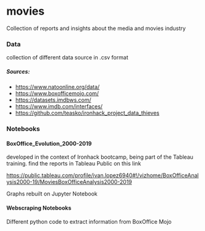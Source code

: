 # movies
Collection of reports and insights about the media and movies industry

### Data
collection of different data source in .csv format

##### Sources:
- https://www.natoonline.org/data/ 
- https://www.boxofficemojo.com/ 
- https://datasets.imdbws.com/ 
- https://www.imdb.com/interfaces/
- https://github.com/teasko/ironhack_project_data_thieves

### Notebooks

#### BoxOffice_Evolution_2000-2019
developed in the context of Ironhack bootcamp, being part of the Tableau training.
find the reports in Tableau Public on this link

https://public.tableau.com/profile/ivan.lopez6940#!/vizhome/BoxOfficeAnalysis2000-19/MoviesBoxOfficeAnalysis2000-2019

Graphs rebuilt on Jupyter Notebook

#### Webscraping Notebooks
Different python code to extract information from BoxOffice Mojo